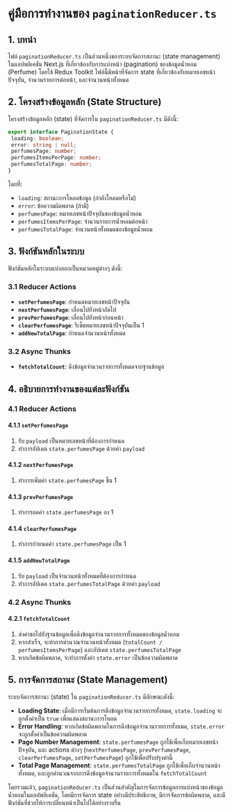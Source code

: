 # คู่มือการทำงานของ `paginationReducer.ts`

## 1. บทนำ

ไฟล์ `paginationReducer.ts` เป็นส่วนหนึ่งของระบบจัดการสถานะ (state management) ในแอปพลิเคชัน Next.js ที่เกี่ยวข้องกับการแบ่งหน้า (pagination) ของข้อมูลน้ำหอม (Perfume) โดยใช้ Redux Toolkit ไฟล์นี้มีหน้าที่จัดการ state ที่เกี่ยวข้องกับหมายเลขหน้าปัจจุบัน, จำนวนรายการต่อหน้า, และจำนวนหน้าทั้งหมด

## 2. โครงสร้างข้อมูลหลัก (State Structure)

โครงสร้างข้อมูลหลัก (state) ที่จัดการใน `paginationReducer.ts` มีดังนี้:

```typescript
export interface PaginationState {
 loading: boolean;
 error: string | null;
 perfumesPage: number;
 perfumesItemsPerPage: number;
 perfumesTotalPage: number;
}
```

โดยที่:

- `loading`: สถานะการโหลดข้อมูล (กำลังโหลดหรือไม่)
- `error`: ข้อความผิดพลาด (ถ้ามี)
- `perfumesPage`: หมายเลขหน้าปัจจุบันของข้อมูลน้ำหอม
- `perfumesItemsPerPage`: จำนวนรายการน้ำหอมต่อหน้า
- `perfumesTotalPage`: จำนวนหน้าทั้งหมดของข้อมูลน้ำหอม

## 3. ฟังก์ชันหลักในระบบ

ฟังก์ชันหลักในระบบแบ่งออกเป็นหมวดหมู่ต่างๆ ดังนี้:

### 3.1 Reducer Actions

- **`setPerfumesPage`**: กำหนดหมายเลขหน้าปัจจุบัน
- **`nextPerfumesPage`**: เลื่อนไปยังหน้าถัดไป
- **`prevPerfumesPage`**: เลื่อนไปยังหน้าก่อนหน้า
- **`clearPerfumesPage`**: รีเซ็ตหมายเลขหน้าปัจจุบันเป็น 1
- **`addNewTotalPage`**: กำหนดจำนวนหน้าทั้งหมด

### 3.2 Async Thunks

- **`fetchTotalCount`**: ดึงข้อมูลจำนวนรายการทั้งหมดจากฐานข้อมูล

## 4. อธิบายการทำงานของแต่ละฟังก์ชัน

### 4.1 Reducer Actions

#### 4.1.1 `setPerfumesPage`

1. รับ `payload` เป็นหมายเลขหน้าที่ต้องการกำหนด
2. ทำการอัปเดต `state.perfumesPage` ด้วยค่า `payload`

#### 4.1.2 `nextPerfumesPage`

1. ทำการเพิ่มค่า `state.perfumesPage` ขึ้น 1

#### 4.1.3 `prevPerfumesPage`

1. ทำการลดค่า `state.perfumesPage` ลง 1

#### 4.1.4 `clearPerfumesPage`

1. ทำการกำหนดค่า `state.perfumesPage` เป็น 1

#### 4.1.5 `addNewTotalPage`

1. รับ `payload` เป็นจำนวนหน้าทั้งหมดที่ต้องการกำหนด
2. ทำการอัปเดต `state.perfumesTotalPage` ด้วยค่า `payload`

### 4.2 Async Thunks

#### 4.2.1 `fetchTotalCount`

1. ส่งคำขอไปยังฐานข้อมูลเพื่อดึงข้อมูลจำนวนรายการทั้งหมดของข้อมูลน้ำหอม
2. หากสำเร็จ, จะทำการคำนวณจำนวนหน้าทั้งหมด (`totalCount / perfumesItemsPerPage`) และอัปเดต `state.perfumesTotalPage`
3. หากเกิดข้อผิดพลาด, จะทำการตั้งค่า `state.error` เป็นข้อความผิดพลาด

## 5. การจัดการสถานะ (State Management)

ระบบจัดการสถานะ (state) ใน `paginationReducer.ts` มีลักษณะดังนี้:

- **Loading State**: เมื่อมีการเริ่มต้นการดึงข้อมูลจำนวนรายการทั้งหมด, `state.loading` จะถูกตั้งค่าเป็น `true` เพื่อแสดงสถานะการโหลด
- **Error Handling**: หากเกิดข้อผิดพลาดในการดึงข้อมูลจำนวนรายการทั้งหมด, `state.error` จะถูกตั้งค่าเป็นข้อความผิดพลาด
- **Page Number Management**: `state.perfumesPage` ถูกใช้เพื่อเก็บหมายเลขหน้าปัจจุบัน, และ actions ต่างๆ (`nextPerfumesPage`, `prevPerfumesPage`, `clearPerfumesPage`, `setPerfumesPage`) ถูกใช้เพื่อปรับปรุงค่านี้
- **Total Page Management**: `state.perfumesTotalPage` ถูกใช้เพื่อเก็บจำนวนหน้าทั้งหมด, และถูกคำนวณจากการดึงข้อมูลจำนวนรายการทั้งหมดใน `fetchTotalCount`

โดยรวมแล้ว, `paginationReducer.ts` เป็นส่วนสำคัญในการจัดการข้อมูลการแบ่งหน้าของข้อมูลน้ำหอมในแอปพลิเคชัน, โดยมีการจัดการ state อย่างมีประสิทธิภาพ, มีการจัดการข้อผิดพลาด, และมีฟังก์ชันที่ช่วยให้การเปลี่ยนหน้าเป็นไปได้อย่างราบรื่น
